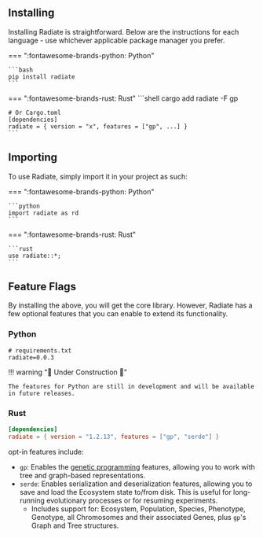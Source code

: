 
## Installing

Installing Radiate is straightforward. Below are the instructions for each language - use whichever applicable package manager you prefer.

=== ":fontawesome-brands-python: Python"

    ```bash
    pip install radiate
    ```

=== ":fontawesome-brands-rust: Rust"
    ```shell
    cargo add radiate -F gp

    # Or Cargo.toml
    [dependencies]
    radiate = { version = "x", features = ["gp", ...] }
    ```

## Importing

To use Radiate, simply import it in your project as such:

=== ":fontawesome-brands-python: Python"

    ```python
    import radiate as rd
    ```

=== ":fontawesome-brands-rust: Rust"

    ```rust
    use radiate::*;
    ```

## Feature Flags

By installing the above, you will get the core library. However, Radiate has a few optional features that you can enable to extend its functionality.

### Python

```text
# requirements.txt
radiate=0.0.3
```

!!! warning ":construction: Under Construction :construction:"

    The features for Python are still in development and will be available in future releases.


### Rust

```toml
[dependencies]
radiate = { version = "1.2.13", features = ["gp", "serde"] }
```

opt-in features include:

- `gp`: Enables the [genetic programming](https://en.wikipedia.org/wiki/Genetic_programming#:~:text=In%20artificial%20intelligence%2C%20genetic%20programming,to%20the%20population%20of%20programs.) features, allowing you to work with tree and graph-based representations.
- `serde`: Enables serialization and deserialization features, allowing you to save and load the Ecosystem state to/from disk. This is useful for long-running evolutionary processes or for resuming experiments.
    * Includes support for: Ecosystem, Population, Species, Phenotype, Genotype, all Chromosomes and their associated Genes, plus `gp`'s Graph<T> and Tree<T> structures.

    